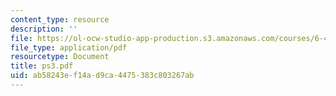 ```yaml
---
content_type: resource
description: ''
file: https://ol-ocw-studio-app-production.s3.amazonaws.com/courses/6-432-stochastic-processes-detection-and-estimation-spring-2004/ab58243ef14ad9ca4475383c803267ab_ps3.pdf
file_type: application/pdf
resourcetype: Document
title: ps3.pdf
uid: ab58243e-f14a-d9ca-4475-383c803267ab
---
```

